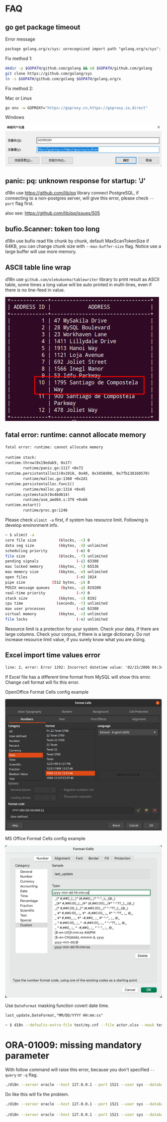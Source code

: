 # FAQ

## go get package timeout

Error message

```txt
package golang.org/x/sys: unrecognized import path "golang.org/x/sys": https fetch: Get "https://golang.org/x/sys?go-get=1": dial tcp 216.239.37.1:443: i/o timeout
```

Fix method 1:

```bash
mkdir -p $GOPATH/github.com/golang && cd $GOPATH/github.com/golang
git clone https://github.com/golang/sys
ln -s $GOPATH/github.com/golang $GOPATH/golang.org/x
```

Fix method 2:

Mac or Linux

```bash
go env -w GOPROXY="https://goproxy.cn,https://goproxy.io,direct"
```

Windows

![windows_goproxy_env](./images/windows_goproxy_env.png)

## panic: pq: unknown response for startup: 'J'

d18n use https://github.com/lib/pq library connect PostgreSQL, if connecting to a non-postgres server, will give this error, please check `--port` flag first.

also see: https://github.com/lib/pq/issues/505

## bufio.Scanner: token too long

d18n use bufio read file chunk by chunk, default MaxScanTokenSize if 64KB, you can change chunk size with `--max-buffer-size` flag. Notice use a large buffer will use more memory.

## ASCII table line wrap

d18n use `github.com/olekukonko/tablewriter` library to print result as ASCII table, some times a long value will be auto printed in multi-lines, even if there is no line-feed in value.

![ascii_line_feed](./images/ascii_line_wrap.png)

## fatal error: runtime: cannot allocate memory

```txt
fatal error: runtime: cannot allocate memory

runtime stack:
runtime.throw(0x19edab9, 0x1f)
        runtime/panic.go:1117 +0x72
runtime.persistentalloc1(0x1018, 0x40, 0x3450d98, 0x7fb138160570)
        runtime/malloc.go:1360 +0x2d1
runtime.persistentalloc.func1()
        runtime/malloc.go:1314 +0x45
runtime.systemstack(0x46d614)
        runtime/asm_amd64.s:379 +0x66
runtime.mstart()
        runtime/proc.go:1246
```

Please check `ulimit -a` first, if system has resource limit. Following is develop environment info.

```bash
~ $ ulimit -a
core file size          (blocks, -c) 0
data seg size           (kbytes, -d) unlimited
scheduling priority             (-e) 0
file size               (blocks, -f) unlimited
pending signals                 (-i) 63308
max locked memory       (kbytes, -l) 65536
max memory size         (kbytes, -m) unlimited
open files                      (-n) 1024
pipe size            (512 bytes, -p) 8
POSIX message queues     (bytes, -q) 819200
real-time priority              (-r) 0
stack size              (kbytes, -s) 8192
cpu time               (seconds, -t) unlimited
max user processes              (-u) 63308
virtual memory          (kbytes, -v) unlimited
file locks                      (-x) unlimited
```

Resource limit is a protection for your system. Check your data, if there are large columns. Check your corpus, if there is a large dictionary. Do not increase resource limit value, if you surely know what you are doing.

## Excel import time values error

```txt
line: 2, error: Error 1292: Incorrect datetime value: '02/15/2006 04:34:32' for column 'last_update' at row 1
```

If Excel file has a different time format from MySQL will show this error. Change cell format will fix this error.

OpenOffice Format Cells config example

![excel data format](./images/excel_data_format.png)

MS Office Format Cells config example

![excel time custom](./images/excel_time_custom.png)

Use `DateFormat` masking function covert date time.

```txt
last_update,DateFormat,"MM/DD/YYYY HH:mm:ss"
```

```bash
~ $ d18n --defaults-extra-file test/my.cnf --file actor.xlsx --mask test/mask.csv --import --database sakila --table actor --replace --disable-foreign-key-checks
```

# ORA-01009: missing mandatory parameter

With follow command will raise this error, because you don't specified `--query` or `-q` flag.

```bash
./d18n --server oracle --host 127.0.0.1 --port 1521 --user sys --database xe -p
```

Do like this will fix the problem.

```bash
./d18n --server oracle --host 127.0.0.1 --port 1521 --user sys --database xe -p -q

./d18n --server oracle --host 127.0.0.1 --port 1521 --user sys --database xe -p --query 'select 1 from dual'
```
